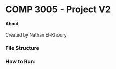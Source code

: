 # COMP 3005 - Project V2 

#### About
Created by Nathan El-Khoury

### File Structure


### How to Run:
